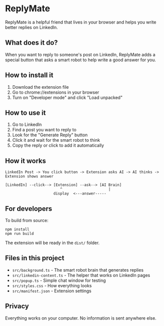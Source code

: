 # ReplyMate

ReplyMate is a helpful friend that lives in your browser and helps you write better replies on LinkedIn.

## What does it do?

When you want to reply to someone's post on LinkedIn, ReplyMate adds a special button that asks a smart robot to help write a good answer for you.

## How to install it

1. Download the extension file 
2. Go to chrome://extensions in your browser
3. Turn on "Developer mode" and click "Load unpacked"

## How to use it

1. Go to LinkedIn
2. Find a post you want to reply to
3. Look for the "Generate Reply" button
4. Click it and wait for the smart robot to think
5. Copy the reply or click to add it automatically

## How it works

```
LinkedIn Post -> You click button -> Extension asks AI -> AI thinks -> Extension shows answer

[LinkedIn] --click--> [Extension] --ask--> [AI Brain]
                         ^                     |
                      display  <---answer-----
```

## For developers

To build from source:
```
npm install
npm run build
```

The extension will be ready in the `dist/` folder.

## Files in this project

- `src/background.ts` - The smart robot brain that generates replies
- `src/linkedin-content.ts` - The helper that works on LinkedIn pages  
- `src/popup.ts` - Simple chat window for testing
- `src/styles.css` - How everything looks
- `src/manifest.json` - Extension settings

## Privacy

Everything works on your computer. No information is sent anywhere else.
